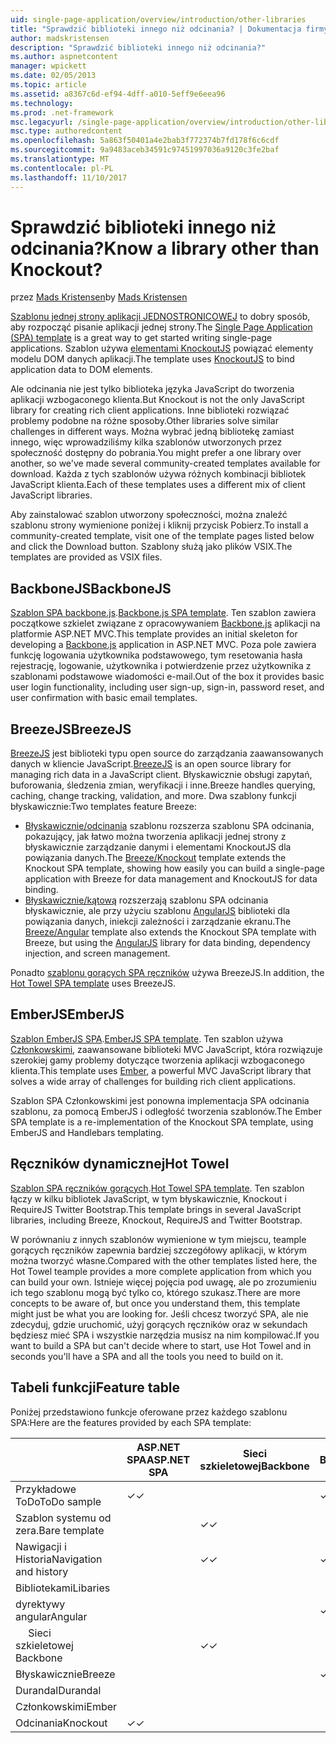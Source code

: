 ```yaml
---
uid: single-page-application/overview/introduction/other-libraries
title: "Sprawdzić biblioteki innego niż odcinania? | Dokumentacja firmy Microsoft"
author: madskristensen
description: "Sprawdzić biblioteki innego niż odcinania?"
ms.author: aspnetcontent
manager: wpickett
ms.date: 02/05/2013
ms.topic: article
ms.assetid: a8367c6d-ef94-4dff-a010-5eff9e6eea96
ms.technology: 
ms.prod: .net-framework
msc.legacyurl: /single-page-application/overview/introduction/other-libraries
msc.type: authoredcontent
ms.openlocfilehash: 5a863f50401a4e2bab3f772374b7fd178f6c6cdf
ms.sourcegitcommit: 9a9483aceb34591c97451997036a9120c3fe2baf
ms.translationtype: MT
ms.contentlocale: pl-PL
ms.lasthandoff: 11/10/2017
---
```

<a name="know-a-library-other-than-knockout"></a><span data-ttu-id="710b8-104">Sprawdzić biblioteki innego niż odcinania?</span><span class="sxs-lookup"><span data-stu-id="710b8-104">Know a library other than Knockout?</span></span>
====================
<span data-ttu-id="710b8-105">przez [Mads Kristensen](https://github.com/madskristensen)</span><span class="sxs-lookup"><span data-stu-id="710b8-105">by [Mads Kristensen](https://github.com/madskristensen)</span></span>

<span data-ttu-id="710b8-106">[Szablonu jednej strony aplikacji JEDNOSTRONICOWEJ](knockoutjs-template.md) to dobry sposób, aby rozpocząć pisanie aplikacji jednej strony.</span><span class="sxs-lookup"><span data-stu-id="710b8-106">The [Single Page Application (SPA) template](knockoutjs-template.md) is a great way to get started writing single-page applications.</span></span> <span data-ttu-id="710b8-107">Szablon używa [elementami KnockoutJS](http://knockoutjs.com/) powiązać elementy modelu DOM danych aplikacji.</span><span class="sxs-lookup"><span data-stu-id="710b8-107">The template uses [KnockoutJS](http://knockoutjs.com/) to bind application data to DOM elements.</span></span>

<span data-ttu-id="710b8-108">Ale odcinania nie jest tylko biblioteka języka JavaScript do tworzenia aplikacji wzbogaconego klienta.</span><span class="sxs-lookup"><span data-stu-id="710b8-108">But Knockout is not the only JavaScript library for creating rich client applications.</span></span> <span data-ttu-id="710b8-109">Inne biblioteki rozwiązać problemy podobne na różne sposoby.</span><span class="sxs-lookup"><span data-stu-id="710b8-109">Other libraries solve similar challenges in different ways.</span></span> <span data-ttu-id="710b8-110">Można wybrać jedną bibliotekę zamiast innego, więc wprowadziliśmy kilka szablonów utworzonych przez społeczność dostępny do pobrania.</span><span class="sxs-lookup"><span data-stu-id="710b8-110">You might prefer a one library over another, so we've made several community-created templates available for download.</span></span> <span data-ttu-id="710b8-111">Każda z tych szablonów używa różnych kombinacji bibliotek JavaScript klienta.</span><span class="sxs-lookup"><span data-stu-id="710b8-111">Each of these templates uses a different mix of client JavaScript libraries.</span></span>

<span data-ttu-id="710b8-112">Aby zainstalować szablon utworzony społeczności, można znaleźć szablonu strony wymienione poniżej i kliknij przycisk Pobierz.</span><span class="sxs-lookup"><span data-stu-id="710b8-112">To install a community-created template, visit one of the template pages listed below and click the Download button.</span></span> <span data-ttu-id="710b8-113">Szablony służą jako plików VSIX.</span><span class="sxs-lookup"><span data-stu-id="710b8-113">The templates are provided as VSIX files.</span></span>

## <a name="backbonejs"></a><span data-ttu-id="710b8-114">BackboneJS</span><span class="sxs-lookup"><span data-stu-id="710b8-114">BackboneJS</span></span>

<span data-ttu-id="710b8-115">[Szablon SPA backbone.js](../templates/backbonejs-template.md).</span><span class="sxs-lookup"><span data-stu-id="710b8-115">[Backbone.js SPA template](../templates/backbonejs-template.md).</span></span> <span data-ttu-id="710b8-116">Ten szablon zawiera początkowe szkielet związane z opracowywaniem [Backbone.js](http://backbonejs.org/) aplikacji na platformie ASP.NET MVC.</span><span class="sxs-lookup"><span data-stu-id="710b8-116">This template provides an initial skeleton for developing a [Backbone.js](http://backbonejs.org/) application in ASP.NET MVC.</span></span> <span data-ttu-id="710b8-117">Poza pole zawiera funkcję logowania użytkownika podstawowego, tym resetowania hasła rejestrację, logowanie, użytkownika i potwierdzenie przez użytkownika z szablonami podstawowe wiadomości e-mail.</span><span class="sxs-lookup"><span data-stu-id="710b8-117">Out of the box it provides basic user login functionality, including user sign-up, sign-in, password reset, and user confirmation with basic email templates.</span></span>

## <a name="breezejs"></a><span data-ttu-id="710b8-118">BreezeJS</span><span class="sxs-lookup"><span data-stu-id="710b8-118">BreezeJS</span></span>

<span data-ttu-id="710b8-119">[BreezeJS](http://www.breezejs.com/?utm_source=ms-spa) jest biblioteki typu open source do zarządzania zaawansowanych danych w kliencie JavaScript.</span><span class="sxs-lookup"><span data-stu-id="710b8-119">[BreezeJS](http://www.breezejs.com/?utm_source=ms-spa) is an open source library for managing rich data in a JavaScript client.</span></span> <span data-ttu-id="710b8-120">Błyskawicznie obsługi zapytań, buforowania, śledzenia zmian, weryfikacji i inne.</span><span class="sxs-lookup"><span data-stu-id="710b8-120">Breeze handles querying, caching, change tracking, validation, and more.</span></span> <span data-ttu-id="710b8-121">Dwa szablony funkcji błyskawicznie:</span><span class="sxs-lookup"><span data-stu-id="710b8-121">Two templates feature Breeze:</span></span>

- <span data-ttu-id="710b8-122">[Błyskawicznie/odcinania](../templates/breezeknockout-template.md) szablonu rozszerza szablonu SPA odcinania, pokazujący, jak łatwo można tworzenia aplikacji jednej strony z błyskawicznie zarządzanie danymi i elementami KnockoutJS dla powiązania danych.</span><span class="sxs-lookup"><span data-stu-id="710b8-122">The [Breeze/Knockout](../templates/breezeknockout-template.md) template extends the Knockout SPA template, showing how easily you can build a single-page application with Breeze for data management and KnockoutJS for data binding.</span></span>
- <span data-ttu-id="710b8-123">[Błyskawicznie/kątową](../templates/breezeangular-template.md) rozszerzają szablonu SPA odcinania błyskawicznie, ale przy użyciu szablonu [AngularJS](http://angularjs.org) biblioteki dla powiązania danych, iniekcji zależności i zarządzanie ekranu.</span><span class="sxs-lookup"><span data-stu-id="710b8-123">The [Breeze/Angular](../templates/breezeangular-template.md) template also extends the Knockout SPA template with Breeze, but using the [AngularJS](http://angularjs.org) library for data binding, dependency injection, and screen management.</span></span>

<span data-ttu-id="710b8-124">Ponadto [szablonu gorących SPA ręczników](../templates/hottowel-template.md) używa BreezeJS.</span><span class="sxs-lookup"><span data-stu-id="710b8-124">In addition, the [Hot Towel SPA template](../templates/hottowel-template.md) uses BreezeJS.</span></span>

## <a name="emberjs"></a><span data-ttu-id="710b8-125">EmberJS</span><span class="sxs-lookup"><span data-stu-id="710b8-125">EmberJS</span></span>

<span data-ttu-id="710b8-126">[Szablon EmberJS SPA](../templates/emberjs-template.md).</span><span class="sxs-lookup"><span data-stu-id="710b8-126">[EmberJS SPA template](../templates/emberjs-template.md).</span></span> <span data-ttu-id="710b8-127">Ten szablon używa [Członkowskimi](http://emberjs.com/), zaawansowane biblioteki MVC JavaScript, która rozwiązuje szerokiej gamy problemy dotyczące tworzenia aplikacji wzbogaconego klienta.</span><span class="sxs-lookup"><span data-stu-id="710b8-127">This template uses [Ember](http://emberjs.com/), a powerful MVC JavaScript library that solves a wide array of challenges for building rich client applications.</span></span>

<span data-ttu-id="710b8-128">Szablon SPA Członkowskimi jest ponowna implementacja SPA odcinania szablonu, za pomocą EmberJS i odległość tworzenia szablonów.</span><span class="sxs-lookup"><span data-stu-id="710b8-128">The Ember SPA template is a re-implementation of the Knockout SPA template, using EmberJS and Handlebars templating.</span></span>

## <a name="hot-towel"></a><span data-ttu-id="710b8-129">Ręczników dynamicznej</span><span class="sxs-lookup"><span data-stu-id="710b8-129">Hot Towel</span></span>

<span data-ttu-id="710b8-130">[Szablon SPA ręczników gorących](../templates/hottowel-template.md).</span><span class="sxs-lookup"><span data-stu-id="710b8-130">[Hot Towel SPA template](../templates/hottowel-template.md).</span></span> <span data-ttu-id="710b8-131">Ten szablon łączy w kilku bibliotek JavaScript, w tym błyskawicznie, Knockout i RequireJS Twitter Bootstrap.</span><span class="sxs-lookup"><span data-stu-id="710b8-131">This template brings in several JavaScript libraries, including Breeze, Knockout, RequireJS and Twitter Bootstrap.</span></span>

<span data-ttu-id="710b8-132">W porównaniu z innych szablonów wymienione w tym miejscu, teample gorących ręczników zapewnia bardziej szczegółowy aplikacji, w którym można tworzyć własne.</span><span class="sxs-lookup"><span data-stu-id="710b8-132">Compared with the other templates listed here, the Hot Towel teample provides a more complete application from which you can build your own.</span></span> <span data-ttu-id="710b8-133">Istnieje więcej pojęcia pod uwagę, ale po zrozumieniu ich tego szablonu mogą być tylko co, którego szukasz.</span><span class="sxs-lookup"><span data-stu-id="710b8-133">There are more concepts to be aware of, but once you understand them, this template might just be what you are looking for.</span></span> <span data-ttu-id="710b8-134">Jeśli chcesz tworzyć SPA, ale nie zdecyduj, gdzie uruchomić, użyj gorących ręczników oraz w sekundach będziesz mieć SPA i wszystkie narzędzia musisz na nim kompilować.</span><span class="sxs-lookup"><span data-stu-id="710b8-134">If you want to build a SPA but can't decide where to start, use Hot Towel and in seconds you'll have a SPA and all the tools you need to build on it.</span></span>

## <a name="feature-table"></a><span data-ttu-id="710b8-135">Tabeli funkcji</span><span class="sxs-lookup"><span data-stu-id="710b8-135">Feature table</span></span>

<span data-ttu-id="710b8-136">Poniżej przedstawiono funkcje oferowane przez każdego szablonu SPA:</span><span class="sxs-lookup"><span data-stu-id="710b8-136">Here are the features provided by each SPA template:</span></span>

|  | <span data-ttu-id="710b8-137">ASP.NET SPA</span><span class="sxs-lookup"><span data-stu-id="710b8-137">ASP.NET SPA</span></span> | <span data-ttu-id="710b8-138">Sieci szkieletowej</span><span class="sxs-lookup"><span data-stu-id="710b8-138">Backbone</span></span> | <span data-ttu-id="710b8-139">Błyskawicznie/kątowego</span><span class="sxs-lookup"><span data-stu-id="710b8-139">Breeze/Angular</span></span> | <span data-ttu-id="710b8-140">Błyskawicznie/KO</span><span class="sxs-lookup"><span data-stu-id="710b8-140">Breeze/KO</span></span> | <span data-ttu-id="710b8-141">Członkowskimi</span><span class="sxs-lookup"><span data-stu-id="710b8-141">Ember</span></span> | <span data-ttu-id="710b8-142">Ręczników dynamicznej</span><span class="sxs-lookup"><span data-stu-id="710b8-142">Hot Towel</span></span> |
| --- | --- | --- | --- | --- | --- | --- |
| <span data-ttu-id="710b8-143">Przykładowe ToDo</span><span class="sxs-lookup"><span data-stu-id="710b8-143">ToDo sample</span></span> | <span data-ttu-id="710b8-144">&#10003;</span><span class="sxs-lookup"><span data-stu-id="710b8-144">&#10003;</span></span> |  | <span data-ttu-id="710b8-145">&#10003;</span><span class="sxs-lookup"><span data-stu-id="710b8-145">&#10003;</span></span> | <span data-ttu-id="710b8-146">&#10003;</span><span class="sxs-lookup"><span data-stu-id="710b8-146">&#10003;</span></span> | <span data-ttu-id="710b8-147">&#10003;</span><span class="sxs-lookup"><span data-stu-id="710b8-147">&#10003;</span></span> |  |
| <span data-ttu-id="710b8-148">Szablon systemu od zera.</span><span class="sxs-lookup"><span data-stu-id="710b8-148">Bare template</span></span> |  | <span data-ttu-id="710b8-149">&#10003;</span><span class="sxs-lookup"><span data-stu-id="710b8-149">&#10003;</span></span> |  |  |  | <span data-ttu-id="710b8-150">&#10003;</span><span class="sxs-lookup"><span data-stu-id="710b8-150">&#10003;</span></span> |
| <span data-ttu-id="710b8-151">Nawigacji i Historia</span><span class="sxs-lookup"><span data-stu-id="710b8-151">Navigation and history</span></span> |  | <span data-ttu-id="710b8-152">&#10003;</span><span class="sxs-lookup"><span data-stu-id="710b8-152">&#10003;</span></span> | <span data-ttu-id="710b8-153">&#10003;</span><span class="sxs-lookup"><span data-stu-id="710b8-153">&#10003;</span></span> |  | <span data-ttu-id="710b8-154">&#10003;</span><span class="sxs-lookup"><span data-stu-id="710b8-154">&#10003;</span></span> | <span data-ttu-id="710b8-155">&#10003;</span><span class="sxs-lookup"><span data-stu-id="710b8-155">&#10003;</span></span> |
| <span data-ttu-id="710b8-156">Bibliotekami</span><span class="sxs-lookup"><span data-stu-id="710b8-156">Libaries</span></span> |  |  |  |  |  |  |
| <span data-ttu-id="710b8-157">dyrektywy angular</span><span class="sxs-lookup"><span data-stu-id="710b8-157">Angular</span></span> |  |  | <span data-ttu-id="710b8-158">&#10003;</span><span class="sxs-lookup"><span data-stu-id="710b8-158">&#10003;</span></span> |  |  |  |
| <span data-ttu-id="710b8-159">&#8195; Sieci szkieletowej</span><span class="sxs-lookup"><span data-stu-id="710b8-159">&#8195;Backbone</span></span> |  | <span data-ttu-id="710b8-160">&#10003;</span><span class="sxs-lookup"><span data-stu-id="710b8-160">&#10003;</span></span> |  |  |  |  |
| <span data-ttu-id="710b8-161">Błyskawicznie</span><span class="sxs-lookup"><span data-stu-id="710b8-161">Breeze</span></span> |  |  | <span data-ttu-id="710b8-162">&#10003;</span><span class="sxs-lookup"><span data-stu-id="710b8-162">&#10003;</span></span> | <span data-ttu-id="710b8-163">&#10003;</span><span class="sxs-lookup"><span data-stu-id="710b8-163">&#10003;</span></span> |  | <span data-ttu-id="710b8-164">&#10003;</span><span class="sxs-lookup"><span data-stu-id="710b8-164">&#10003;</span></span> |
| <span data-ttu-id="710b8-165">Durandal</span><span class="sxs-lookup"><span data-stu-id="710b8-165">Durandal</span></span> |  |  |  |  |  | <span data-ttu-id="710b8-166">&#10003;</span><span class="sxs-lookup"><span data-stu-id="710b8-166">&#10003;</span></span> |
| <span data-ttu-id="710b8-167">Członkowskimi</span><span class="sxs-lookup"><span data-stu-id="710b8-167">Ember</span></span> |  |  |  |  | <span data-ttu-id="710b8-168">&#10003;</span><span class="sxs-lookup"><span data-stu-id="710b8-168">&#10003;</span></span> |  |
| <span data-ttu-id="710b8-169">Odcinania</span><span class="sxs-lookup"><span data-stu-id="710b8-169">Knockout</span></span> | <span data-ttu-id="710b8-170">&#10003;</span><span class="sxs-lookup"><span data-stu-id="710b8-170">&#10003;</span></span> |  |  | <span data-ttu-id="710b8-171">&#10003;</span><span class="sxs-lookup"><span data-stu-id="710b8-171">&#10003;</span></span> |  | <span data-ttu-id="710b8-172">&#10003;</span><span class="sxs-lookup"><span data-stu-id="710b8-172">&#10003;</span></span> |
